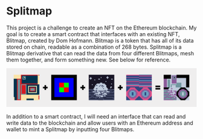 # Splitmap
This project is a challenge to create an NFT on the Ethereum blockchain. My goal is to create a smart contract that interfaces with an existing NFT, Blitmap, created by Dom Hofmann. Blitmap is a token that has all of its data stored on chain, readable as a combination of 268 bytes. Splitmap is a Blitmap derivative that can read the data from four different Blitmaps, mesh them together, and form something new. See below for reference.

![Splitmap minting image](./combination.png?raw=true)

In addition to a smart contract, I will need an interface that can read and write data to the blockchain and allow users with an Ethereum address and wallet to mint a Splitmap by inputting four Blitmaps.